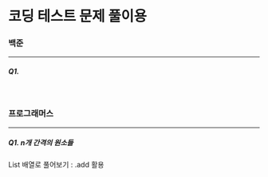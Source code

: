 <h1>코딩 테스트 문제 풀이용</h1> 

<h3>백준</h3>
<hr/>
<h5>Q1.</h5>
<br/>
<h3>프로그래머스</h3>
<hr/>
<h5>Q1. n개 간격의 원소들</h5>
<span>List 배열로 풀어보기 : .add 활용</span>
